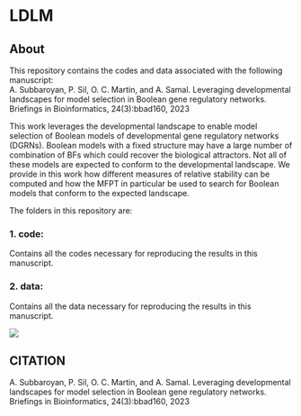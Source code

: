 # LDLM

## About
This repository contains the codes and data associated with the following manuscript: <br>
A. Subbaroyan, P. Sil, O. C. Martin, and A. Samal. Leveraging developmental landscapes for model selection in Boolean gene regulatory networks.
Briefings in Bioinformatics, 24(3):bbad160, 2023 <br>

This work leverages the developmental landscape to enable model selection of Boolean models of developmental gene regulatory networks (DGRNs). Boolean models with a fixed structure may have a large number of combination of BFs which could recover the biological attractors. Not all of these models are expected to conform to the developmental landscape. We provide in this work how different measures of relative stability can be computed and how the MFPT in particular be used to search for Boolean models that conform to the expected landscape.

The folders in this repository are:

### 1. code:
Contains all the codes necessary for reproducing the results in this manuscript.

### 2. data:
Contains all the data necessary for reproducing the results in this manuscript.


<img src="landscape.png">


## CITATION
A. Subbaroyan, P. Sil, O. C. Martin, and A. Samal. Leveraging developmental landscapes for model selection in Boolean gene regulatory networks. 
Briefings in Bioinformatics, 24(3):bbad160, 2023
